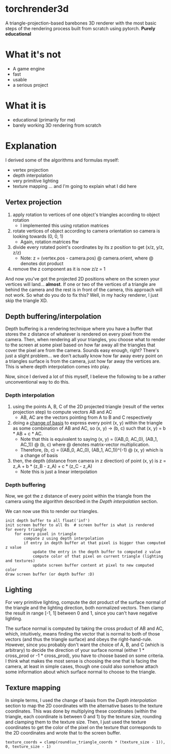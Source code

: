 # torchrender3d
A triangle-projection-based barebones 3D renderer with the most basic steps of the rendering process built from scratch using pytorch. **Purely educational**

# What it's not
- A game engine
- fast
- usable
- a serious project

# What it is
- educational (primarily for me)
- barely working 3D rendering from scratch

# Explanation

I derived some of the algorithms and formulas myself:
- vertex projection
- depth interpolation
- very primitive lighting
- texture mapping
... and I'm going to explain what I did here

## Vertex projection
1. apply rotation to vertices of one object's triangles according to object rotation
    - I implemented this using rotation matrices
2. rotate vertices of object according to camera orientation so camera is looking towards (0, 0, 1)
    - Again, rotation matrices ftw
3. divide every rotated point's coordinates by its z position to get (x/z, y/z, z/z)
    - Note: z = (vertex.pos - camera.pos) @ camera.orient, where @ denotes dot product
4. remove the z component as it is now z/z = 1

And now you've got the projected 2D positions where on the screen your vertices will land... **almost**.
If one or two of the vertices of a triangle are behind the camera and the rest is in front of the camera, this approach will not work.
So what do you do to fix this?
Well, in my hacky renderer, I just skip the triangle XD.

## Depth buffering/interpolation
Depth buffering is a rendering technique where you have a buffer that stores the z distance of whatever is rendered
on every pixel from the camera. Then, when rendering all your triangles, you choose what to render to the 
screen at some pixel based on how far away all the triangles that cover the pixel are from the camera.
Sounds easy enough, right?
There's just a slight problem... we don't actually know how far away every point on a triangles surface is from the
camera, just how far away the vertices are.
This is where depth interpolation comes into play.

Now, since I derived a lot of this myself, I believe the following to be a rather unconventional way to do this.

### Depth interpolation
1. using the points A, B, C of the 2D projected triangle (result of the vertex projection step) to compute vectors AB and AC
    - AB, AC are the vectors pointing from A to B and C respectively
2. doing a [change of basis](https://www.youtube.com/watch?v=P2LTAUO1TdA&list=PLZHQObOWTQDPD3MizzM2xVFitgF8hE_ab&index=13)
to express every point (x, y) within the triangle as some combination of AB and AC, so 
(x, y) -> (b, c) such that (x, y) = b * AB + c * AC.
    - Note that this is equivalent to saying (x, y) = ((AB_0, AC_0), (AB_1, AC_1)) @ (b, c) where @ denotes matrix-vector multiplication.
    - Therefore, (b, c) = ((AB_0, AC_0), (AB_1, AC_1))^(-1) @ (x, y) which is a change of basis
3. then, the depth (distance from camera in z direction) of point (x, y) is
z = z_A + b * (z_B - z_A) + c * (z_C - z_A)
    - Note this is just a linear interpolation

### Depth buffering
Now, we got the z distance of every point within the triangle from the camera using the algorithm described in the _Depth interpolation_ section.

We can now use this to render our triangles.

```pseudocode
init depth buffer to all float('inf')
init screen buffer to all 0s  # screen buffer is what is rendered
for every triangle
    for every pixel in triangle
        compute z using depth interpolation
        if entry in depth buffer at that pixel is bigger than computed z value
            update the entry in the depth buffer to computed z value
            compute color of that pixel on current triangle (lighting and textures)
            update screen buffer content at pixel to new computed color
draw screen buffer (or depth buffer :D)
```

## Lighting

For very primitive lighting, compute the dot product of the surface normal of the triangle and the lighting direction, 
both normalized vectors. Then clamp the result in range [-1, 1] between 0 and 1, since you can't have negative lighting.

The surface normal is computed by taking the cross product of AB and AC, which, intuitively, means finding the vector
that is normal to both of those vectors (and thus the triangle surface) and obeys the right-hand-rule.
However, since you probably don't want the choice of A, B, and C (which is arbitrary) to decide the direction of your
surface normal (either 1 * cross_prod or -1 * cross_prod), you have to choose based on some criteria.
I think what makes the most sense is choosing the one that is facing the camera, at least in simple cases, 
though one could also somehow attach some information about which surface normal to choose to the triangle.

## Texture mapping
In simple terms, I used the change of basis from the _Depth interpolation_ section to map the 2D coordinates with the alternative bases to the texture coordinates.
This was done by multiplying these coordinates (within the triangle, each coordinate is between 0 and 1) by the texture size, rounding and clamping them to the texture size.
Then, I just used the texture coordinates to get the color of the pixel on the texture that corresponds to the 2D coordinates and wrote that to the screen buffer.

```pseudocode
texture_coords = clamp(round(uv_triangle_coords * (texture_size - 1)), 0, texture_size - 1)
```